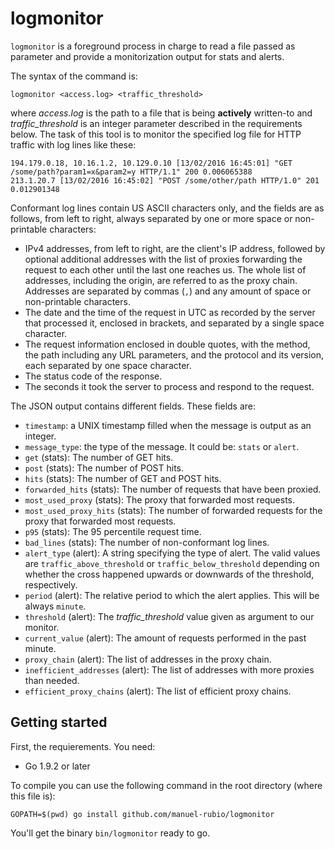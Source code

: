 logmonitor
==========

`logmonitor` is a foreground process in charge to read a file passed as parameter and provide a monitorization output for stats and alerts.

The syntax of the command is:

```
logmonitor <access.log> <traffic_threshold>
```

where *access.log* is the path to a file that is being **actively** written-to and
*traffic_threshold* is an integer parameter described in the requirements below.
The task of this tool is to monitor the specified log file for HTTP traffic with
log lines like these:

```
194.179.0.18, 10.16.1.2, 10.129.0.10 [13/02/2016 16:45:01] "GET /some/path?param1=x&param2=y HTTP/1.1" 200 0.006065388
213.1.20.7 [13/02/2016 16:45:02] "POST /some/other/path HTTP/1.0" 201 0.012901348
```

Conformant log lines contain US ASCII characters only, and the fields are as
follows, from left to right, always separated by one or more space or
non-printable characters:
  * IPv4 addresses, from left to right, are the client's IP address, followed
    by optional additional addresses with the list of proxies forwarding the
    request to each other until the last one reaches us. The whole list of
    addresses, including the origin, are referred to as the proxy chain.
    Addresses are separated by commas (`,`) and any amount of space or
    non-printable characters.
  * The date and the time of the request in UTC as recorded by the server that
    processed it, enclosed in brackets, and separated by a single space
    character.
  * The request information enclosed in double quotes, with the method, the path
    including any URL parameters, and the protocol and its version, each
    separated by one space character.
  * The status code of the response.
  * The seconds it took the server to process and respond to the request.

The JSON output contains different fields. These fields are:

  * `timestamp`: a UNIX timestamp filled when the message is output as an integer.
  * `message_type`: the type of the message. It could be: `stats` or `alert`.
  * `get` (stats): The number of GET hits.
  * `post` (stats): The number of POST hits.
  * `hits` (stats): The number of GET and POST hits.
  * `forwarded_hits` (stats): The number of requests that have been proxied.
  * `most_used_proxy` (stats): The proxy that forwarded most requests.
  * `most_used_proxy_hits` (stats): The number of forwarded requests for the proxy
    that forwarded most requests.
  * `p95` (stats): The 95 percentile request time.
  * `bad_lines` (stats): The number of non-conformant log lines.
  * `alert_type` (alert): A string specifying the type of alert. The valid values
    are `traffic_above_threshold` or `traffic_below_threshold` depending
    on whether the cross happened upwards or downwards of the threshold,
    respectively.
  * `period` (alert): The relative period to which the alert applies. This will
    be always `minute`.
  * `threshold` (alert): The *traffic_threshold* value given as argument to our
    monitor.
  * `current_value` (alert): The amount of requests performed in the past minute.
  * `proxy_chain` (alert): The list of addresses in the proxy chain.
  * `inefficient_addresses` (alert): The list of addresses with more proxies than
     needed.
  * `efficient_proxy_chains` (alert): The list of efficient proxy chains.

Getting started
---------------

First, the requierements. You need:

  * Go 1.9.2 or later

To compile you can use the following command in the root directory (where this file is):

```
GOPATH=$(pwd) go install github.com/manuel-rubio/logmonitor
```

You'll get the binary `bin/logmonitor` ready to go.
